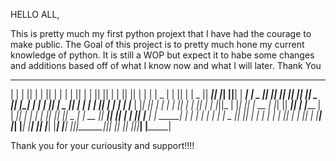 HELLO ALL,

  This is pretty much my first python projext that I have had the courage to make public. The Goal of this project is to pretty much hone my current knowledge of python.
  It is still a WOP but expect it to habe some changes and additions based off of what I know now and what I will later. Thank You

  

 ______   _______  __   __  __   _______    _______  __   __  _______  __   __  _______  __    _    ______    _______  _______ 
|      | |       ||  | |  ||  | |       |  |       ||  | |  ||       ||  | |  ||       ||  |  | |  |    _ |  |       ||       |
|  _    ||    ___||  |_|  ||__| |  _____|  |    _  ||  |_|  ||_     _||  |_|  ||   _   ||   |_| |  |   | ||  |    _  ||    ___|
| | |   ||   |___ |       |     | |_____   |   |_| ||       |  |   |  |       ||  | |  ||       |  |   |_||_ |   |_| ||   | __ 
| |_|   ||    ___||       |     |_____  |  |    ___||_     _|  |   |  |       ||  |_|  ||  _    |  |    __  ||    ___||   ||  |
|       ||   |___  |     |       _____| |  |   |      |   |    |   |  |   _   ||       || | |   |  |   |  | ||   |    |   |_| |
|______| |_______|  |___|       |_______|  |___|      |___|    |___|  |__| |__||_______||_|  |__|  |___|  |_||___|    |_______|

  
  
  Thank you for your curiousity and support!!!! 
